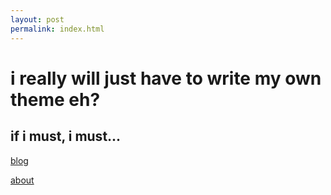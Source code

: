 ```yaml
---
layout: post
permalink: index.html
---
```

 
# i really will just have to write my own theme eh? 

## if i must, i must...

[blog](/posts/ "blog") 
</br>

[about](/about "about") 